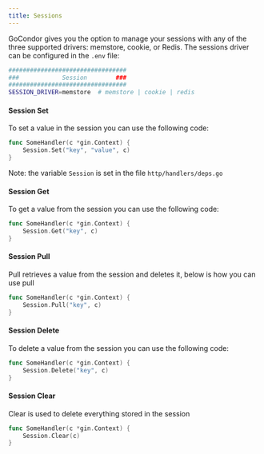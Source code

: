 ```yaml
---
title: Sessions
---
```


GoCondor gives you the option to manage your sessions with any of the three supported drivers: memstore, cookie, or Redis. The sessions driver can be configured in the `.env` file:
```bash
#################################
###            Session        ###
#################################
SESSION_DRIVER=memstore  # memstore | cookie | redis
```
#### Session Set
To set a value in the session you can use the following code:
```go
func SomeHandler(c *gin.Context) {
	Session.Set("key", "value", c)
}
```
Note:
the variable `Session` is set in the file `http/handlers/deps.go`

#### Session Get
To get a value from the session you can use the following code:
```go
func SomeHandler(c *gin.Context) {
	Session.Get("key", c)
}
```
#### Session Pull
Pull retrieves a value from the session and deletes it, below is how you can use pull
```go
func SomeHandler(c *gin.Context) {
	Session.Pull("key", c)
}
```

#### Session Delete
To delete a value from the session you can use the following code:
```go
func SomeHandler(c *gin.Context) {
	Session.Delete("key", c)
}
```
#### Session Clear
Clear is used to delete everything stored in the session
```go
func SomeHandler(c *gin.Context) {
	Session.Clear(c)
}
```

